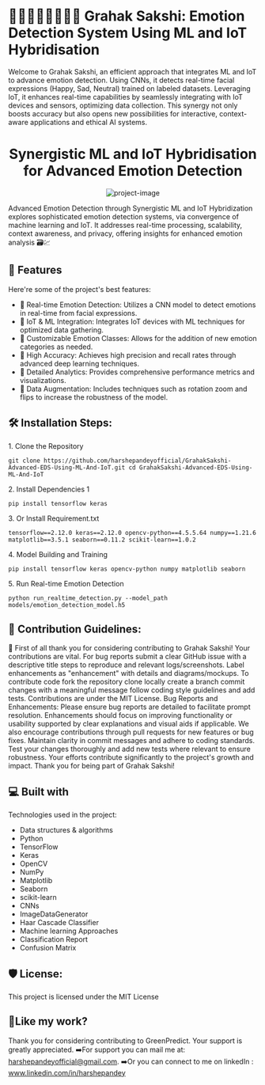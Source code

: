 # 👨🏻‍👩🏻‍👧🏻‍👦🏻 Grahak Sakshi: Emotion Detection System Using ML and IoT Hybridisation 
Welcome to Grahak Sakshi, an efficient approach that integrates ML and IoT to advance emotion detection. Using CNNs, it detects real-time facial expressions (Happy, Sad, Neutral) trained on labeled datasets. Leveraging IoT, it enhances real-time capabilities by seamlessly integrating with IoT devices and sensors, optimizing data collection. This synergy not only boosts accuracy but also opens new possibilities for interactive, context-aware applications and ethical AI systems.
 

<h1 align="center" id="title"> Synergistic ML and IoT Hybridisation for Advanced Emotion Detection</h1>

<p align="center"><img src="https://socialify.git.ci/harshepandeyofficial/GrahakSakshi-Advanced-Emotion-Detection-Using-ML-and-IoT/image?language=1&amp;name=1&amp;owner=1&amp;pattern=Circuit%20Board&amp;theme=Dark" alt="project-image"></p>

<p id="description">Advanced Emotion Detection through Synergistic ML and IoT Hybridization explores sophisticated emotion detection systems, via convergence of machine learning and IoT. It addresses real-time processing, scalability, context awareness, and privacy, offering insights  for enhanced emotion analysis 🗃️💹</p>

  
  
<h2>🧐 Features</h2>

Here're some of the project's best features:

*   📌 Real-time Emotion Detection: Utilizes a CNN model to detect emotions in real-time from facial expressions.
*   📌 IoT & ML Integration: Integrates IoT devices with ML techniques for optimized data gathering.
*   📌 Customizable Emotion Classes: Allows for the addition of new emotion categories as needed.
*   📌 High Accuracy: Achieves high precision and recall rates through advanced deep learning techniques.
*   📌 Detailed Analytics: Provides comprehensive performance metrics and visualizations.
*   📌 Data Augmentation: Includes techniques such as rotation zoom and flips to increase the robustness of the model.

<h2>🛠️ Installation Steps:</h2>

<p>1. Clone the Repository</p>

```
git clone https://github.com/harshepandeyofficial/GrahakSakshi-Advanced-EDS-Using-ML-And-IoT.git cd GrahakSakshi-Advanced-EDS-Using-ML-And-IoT
```

<p>2. Install Dependencies 1</p>

```
pip install tensorflow keras
```

<p>3. Or Install Requirement.txt</p>

```
tensorflow==2.12.0 keras==2.12.0 opencv-python==4.5.5.64 numpy==1.21.6 matplotlib==3.5.1 seaborn==0.11.2 scikit-learn==1.0.2
```

<p>4. Model Building and Training</p>

```
pip install tensorflow keras opencv-python numpy matplotlib seaborn
```

<p>5. Run Real-time Emotion Detection</p>

```
python run_realtime_detection.py --model_path models/emotion_detection_model.h5
```

<h2>🍰 Contribution Guidelines:</h2>

📌 First of all thank you for considering contributing to Grahak Sakshi! Your contributions are vital. For bug reports submit a clear GitHub issue with a descriptive title steps to reproduce and relevant logs/screenshots. Label enhancements as "enhancement" with details and diagrams/mockups. To contribute code fork the repository clone locally create a branch commit changes with a meaningful message follow coding style guidelines and add tests. Contributions are under the MIT License. Bug Reports and Enhancements: Please ensure bug reports are detailed to facilitate prompt resolution. Enhancements should focus on improving functionality or usability supported by clear explanations and visual aids if applicable. We also encourage contributions through pull requests for new features or bug fixes. Maintain clarity in commit messages and adhere to coding standards. Test your changes thoroughly and add new tests where relevant to ensure robustness. Your efforts contribute significantly to the project's growth and impact. Thank you for being part of Grahak Sakshi!

  
  
<h2>💻 Built with</h2>

Technologies used in the project:

*   Data structures & algorithms
*   Python
*   TensorFlow
*   Keras
*   OpenCV
*   NumPy
*   Matplotlib
*   Seaborn
*   scikit-learn
*   CNNs
*   ImageDataGenerator
*   Haar Cascade Classifier
*   Machine learning Approaches
*   Classification Report
*   Confusion Matrix

<h2>🛡️ License:</h2>

This project is licensed under the MIT License

<h2>💖Like my work?</h2>

Thank you for considering contributing to GreenPredict. Your support is greatly appreciated. ➡️For support you can mail me at: harshepandeyofficial@gmail.com. ➡️Or you can connect to me on linkedIn : www.linkedin.com/in/harshepandey
